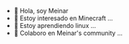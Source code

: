 - 👋 Hola, soy Meinar
- 👀 Estoy interesado en Minecraft ...
- 🌱 Estoy aprendiendo linux ...
- 💞️ Colaboro en Meinar's community ...
<!---
Meinar00/Meinar00 is a ✨ special ✨ repository because its `README.md` (this file) appears on your GitHub profile.
You can click the Preview link to take a look at your changes.
--->
